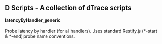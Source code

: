 ## D Scripts - A collection of dTrace scripts

#### latencyByHandler_generic
Probe latency by handler (for all handlers). Uses standard Restify.js (*-start & *-end) probe name conventions.